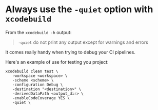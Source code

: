 # Always use the `-quiet` option with `xcodebuild`

From the `xcodebuild -h` output:

> `-quiet` do not print any output except for warnings and errors

It comes really handy when trying to debug your CI pipelines.

Here's an example of use for testing you project:

```no-hightlight
xcodebuild clean test \
   -workspace <workspace> \
   -scheme <scheme> \
   -configuration Debug \
   -destination "<destination>" \
   -derivedDataPath <output_dir> \
   -enableCodeCoverage YES \
   -quiet \
```